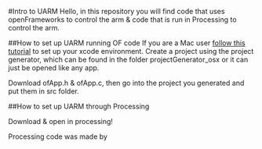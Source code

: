 #Intro to UARM
Hello, in this repository you will find code that uses openFrameworks to control the arm & code that is run in Processing to control the arm.

##How to set up UARM running OF code
If you are a Mac user [follow this tutorial](
http://openframeworks.cc/setup/xcode/) to set up your xcode environment. Create a project using the project generator, which can be found in the folder projectGenerator_osx or it can just be opened like any app. 

Download ofApp.h & ofApp.c, then go into the project you generated and put them in src folder.


##How to set up UARM through Processing

Download & open in processing!

Processing code was made by 